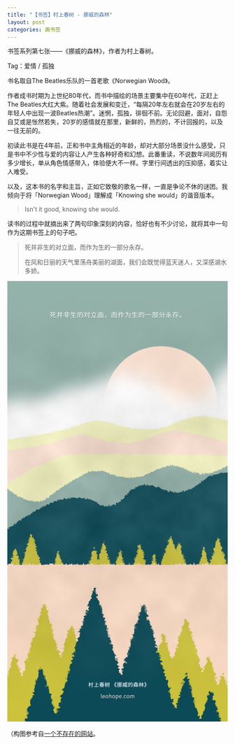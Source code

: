 ```yaml
---
title: "【书签】村上春树 - 挪威的森林"
layout: post
categories: 画书签
---
```


<!-- more -->

书签系列第七张——《挪威的森林》，作者为村上春树。

Tag：爱情 / 孤独



书名取自The Beatles乐队的一首老歌《Norwegian Wood》。

作者成书时期为上世纪80年代，而书中描绘的场景主要集中在60年代，正赶上The Beatles大红大紫。随着社会发展和变迁，“每隔20年左右就会在20岁左右的年轻人中出现一波Beatles热潮”。迷惘，孤独，徘徊不前。无论回避，面对，自怨自艾或是怅然若失，20岁的感情就在那里，新鲜的，热烈的，不计回报的，以及一往无前的。

初读此书是在4年前，正和书中主角相近的年龄，却对大部分场景没什么感受，只是书中不少性与爱的内容让人产生各种好奇和幻想。此番重读，不说数年间阅历有多少增长，单从角色情感带入，体验便大不一样。字里行间透出的压抑感，着实让人难受。

以及，这本书的名字和主旨，正如它致敬的歌名一样，一直是争论不休的谜团。我倾向于将「Norwegian Wood」理解成「Knowing she would」的谐音版本。

> Isn't it good, knowing she would.

读书的过程中就摘出来了两句印象深刻的内容，恰好也有不少讨论，就将其中一句作为这期书签上的句子吧。

> 死并非生的对立面，而作为生的一部分永存。
>
>
>
> 在风和日丽的天气里荡舟美丽的湖面，我们会既觉得蓝天迷人，又深感湖水多娇。

![](https://github.com/HusterHope/blogimage/raw/master/20190525.jpg)



（构图参考自[一个不存在的网站](https://www.pinterest.com/pin/840343611700556919/)。